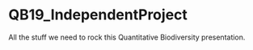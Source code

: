 # QB19_IndependentProject
All the stuff we need to rock this Quantitative Biodiversity presentation.
